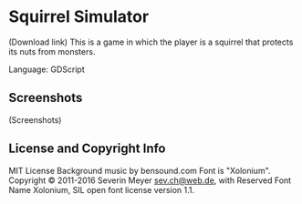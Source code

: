 # Squirrel Simulator

(Download link)
This is a game in which the player is a squirrel that protects its nuts from monsters.

Language: GDScript

## Screenshots
(Screenshots)

## License and Copyright Info
MIT License
Background music by bensound.com
Font is "Xolonium". Copyright © 2011-2016 Severin Meyer sev.ch@web.de, with Reserved Font Name Xolonium, SIL open font license version 1.1.
